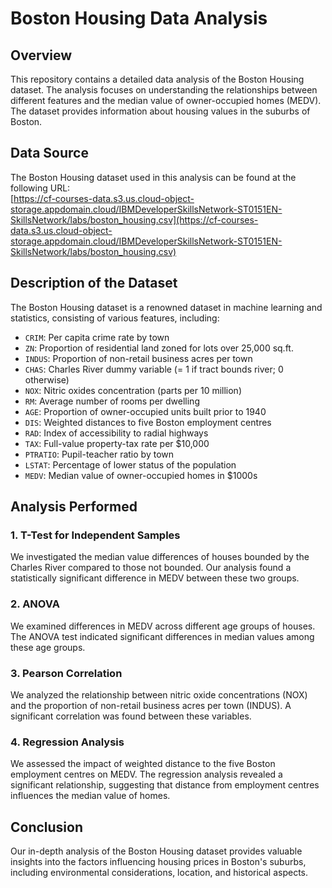 # Boston Housing Data Analysis

## Overview
This repository contains a detailed data analysis of the Boston Housing dataset. The analysis focuses on understanding the relationships between different features and the median value of owner-occupied homes (MEDV). The dataset provides information about housing values in the suburbs of Boston.

## Data Source
The Boston Housing dataset used in this analysis can be found at the following URL:  
[https://cf-courses-data.s3.us.cloud-object-storage.appdomain.cloud/IBMDeveloperSkillsNetwork-ST0151EN-SkillsNetwork/labs/boston_housing.csv](https://cf-courses-data.s3.us.cloud-object-storage.appdomain.cloud/IBMDeveloperSkillsNetwork-ST0151EN-SkillsNetwork/labs/boston_housing.csv)

## Description of the Dataset
The Boston Housing dataset is a renowned dataset in machine learning and statistics, consisting of various features, including:

- `CRIM`: Per capita crime rate by town
- `ZN`: Proportion of residential land zoned for lots over 25,000 sq.ft.
- `INDUS`: Proportion of non-retail business acres per town
- `CHAS`: Charles River dummy variable (= 1 if tract bounds river; 0 otherwise)
- `NOX`: Nitric oxides concentration (parts per 10 million)
- `RM`: Average number of rooms per dwelling
- `AGE`: Proportion of owner-occupied units built prior to 1940
- `DIS`: Weighted distances to five Boston employment centres
- `RAD`: Index of accessibility to radial highways
- `TAX`: Full-value property-tax rate per $10,000
- `PTRATIO`: Pupil-teacher ratio by town
- `LSTAT`: Percentage of lower status of the population
- `MEDV`: Median value of owner-occupied homes in $1000s

## Analysis Performed

### 1. T-Test for Independent Samples
We investigated the median value differences of houses bounded by the Charles River compared to those not bounded. Our analysis found a statistically significant difference in MEDV between these two groups.

### 2. ANOVA
We examined differences in MEDV across different age groups of houses. The ANOVA test indicated significant differences in median values among these age groups.

### 3. Pearson Correlation
We analyzed the relationship between nitric oxide concentrations (NOX) and the proportion of non-retail business acres per town (INDUS). A significant correlation was found between these variables.

### 4. Regression Analysis
We assessed the impact of weighted distance to the five Boston employment centres on MEDV. The regression analysis revealed a significant relationship, suggesting that distance from employment centres influences the median value of homes.

## Conclusion
Our in-depth analysis of the Boston Housing dataset provides valuable insights into the factors influencing housing prices in Boston's suburbs, including environmental considerations, location, and historical aspects.

